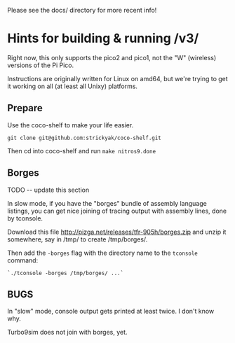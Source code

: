 Please see the docs/ directory for more recent info!

# Hints for building & running /v3/

Right now, this only supports the pico2 and pico1,
not the "W" (wireless) versions of the Pi Pico.

Instructions are originally written for Linux on amd64,
but we're trying to get it working on all (at least all
Unixy) platforms.

## Prepare

Use the coco-shelf to make your life easier.

` git clone git@github.com:strickyak/coco-shelf.git `

Then cd into coco-shelf and run `make nitros9.done`

## Borges

TODO -- update this section

In slow mode, if you have the "borges" bundle
of assembly language listings, you can get nice
joining of tracing output with assembly lines,
done by tconsole.

Download this file
    http://pizga.net/releases/tfr-905h/borges.zip
and unzip it somewhere, say in /tmp/
to create /tmp/borges/.

Then add the `-borges` flag with the directory
name to the `tconsole` command:

    `./tconsole -borges /tmp/borges/ ...`

## BUGS

In "slow" mode, console output gets printed
at least twice.  I don't know why.

Turbo9sim does not join with borges, yet.
